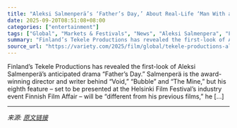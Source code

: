 ```yaml
---
title: "Aleksi Salmenperä’s ‘Father’s Day,’ About Real-Life ‘Man With a Tragic Past,’ Reveals First-Look as Tekele Productions Joins Forces With Fragile Ego Films (EXCLUSIVE)"
date: 2025-09-20T08:51:08+08:00
categories: ["entertainment"]
tags: ["Global", "Markets & Festivals", "News", "Aleksi Salmenpera", "Finnish Film Affair", "First Look", "Tekele Productions"]
summary: "Finland’s Tekele Productions has revealed the first-look of Aleksi Salmenperä’s anticipated drama “Father’s Day.” Salmenperä is the award-winning director and writer behind “Void,” “Bubble” and “The M"
source_url: "https://variety.com/2025/film/global/tekele-productions-aleksi-salmenpera-fathers-day-1236523638/"
---
```


Finland’s Tekele Productions has revealed the first-look of Aleksi Salmenperä’s anticipated drama “Father’s Day.” Salmenperä is the award-winning director and writer behind “Void,” “Bubble” and “The Mine,” but his eighth feature – set to be presented at the Helsinki Film Festival’s industry event Finnish Film Affair – will be “different from his previous films,” he [&#8230;]

---

*来源: [原文链接](https://variety.com/2025/film/global/tekele-productions-aleksi-salmenpera-fathers-day-1236523638/)*
